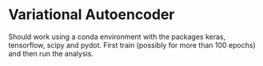 # Variational Autoencoder

Should work using a conda environment with the packages keras, tensorflow, scipy and pydot.
First train (possibly for more than 100 epochs) and then run the analysis.
